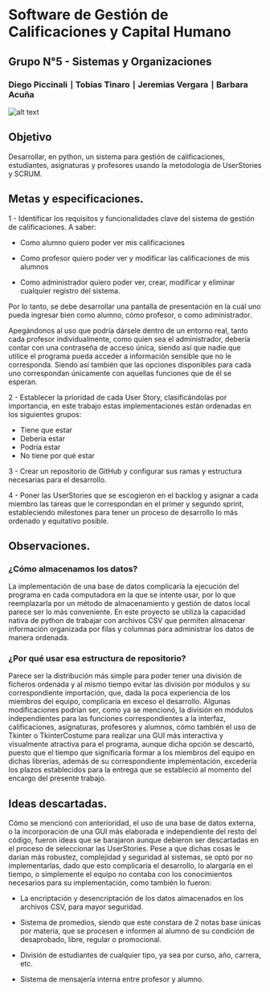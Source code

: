 # Software de Gestión de Calificaciones y Capital Humano
## Grupo N°5 - Sistemas y Organizaciones
### Diego Piccinali ∣ Tobias Tinaro ∣ Jeremias Vergara ∣ Barbara Acuña

![alt text](https://imgur.com/gallery/S16KFw7)

## Objetivo

Desarrollar, en python, un sistema para gestión de calificaciones, estudiantes, asignaturas y profesores usando la metodología de UserStories y SCRUM.

## Metas y especificaciones.

1 - Identificar los requisitos y funcionalidades clave del sistema de gestión de calificaciones. A saber:

* Como alumno quiero poder ver mis calificaciones

* Como profesor quiero poder ver y modificar las calificaciones de mis alumnos

* Como administrador quiero poder ver, crear, modificar y eliminar cualquier registro del sistema.

Por lo tanto, se debe desarrollar una pantalla de presentación en la cuál uno pueda ingresar bien como alumno, cómo profesor, o como administrador.

Apegándonos al uso que podría dársele dentro de un entorno real, tanto cada profesor individualmente, como quien sea el administrador, debería contar con una contraseña de acceso única, siendo así que nadie que utilice el programa pueda acceder a información sensible que no le corresponda. Siendo así también que las opciones disponibles para cada uno correspondan únicamente con aquellas funciones que de él se esperan.

2 - Establecer la prioridad de cada User Story, clasificándolas por importancia, en este trabajo estas implementaciones están ordenadas en los siguientes grupos:

* Tiene que estar
* Debería estar
* Podría estar
* No tiene por qué estar


3 - Crear un repositorio de GitHub y configurar sus ramas y estructura necesarias para el desarrollo.


4 - Poner las UserStories que se escogieron en el backlog y asignar a cada miembro las tareas que le correspondan en el primer y segundo sprint, estableciendo milestones para tener un proceso de desarrollo lo más ordenado y equitativo posible.

## Observaciones.

### ¿Cómo almacenamos los datos?

La implementación de una base de datos complicaría la ejecución del programa en cada computadora en la que se intente usar, por lo que reemplazarla por un método de almacenamiento y gestión de datos local parece ser lo más conveniente.
En este proyecto se utiliza la capacidad nativa de python de trabajar con archivos CSV que permiten almacenar información organizada por filas y columnas para administrar los datos de manera ordenada.

### ¿Por qué usar esa estructura de repositorio?

Parece ser la distribución más simple para poder tener una división de ficheros ordenada y al mismo tiempo evitar las división por módulos y su correspondiente importación, que, dada la poca experiencia de los miembros del equipo, complicaría en exceso el desarrollo.
Algunas modificaciones podrían ser, como ya se mencionó, la división en módulos independientes para las funciones correspondientes a la interfaz, calificaciones, asignaturas, profesores y alumnos, cómo también el uso de Tkinter o TkinterCostume para realizar una GUI más interactiva y visualmente atractiva para el programa, aunque dicha opción se descartó, puesto que el tiempo que significaría formar a los miembros del equipo en dichas librerías, además de su correspondiente implementación, excedería los plazos establecidos para la entrega que se estableció al momento del encargo del presente trabajo.

## Ideas descartadas.

Cómo se mencionó con anterioridad, el uso de una base de datos externa, o la incorporación de una GUI más elaborada e independiente del resto del código, fueron ideas que se barajaron aunque debieron ser descartadas en el proceso de seleccionar las UserStories. Pese a que dichas cosas le darían más robustez, complejidad y seguridad al sistemas, se optó por no implementarlas, dado que esto complicaría el desarrollo, lo alargaría en el tiempo, o simplemente el equipo no contaba con los conocimientos necesarios para su implementación, como también lo fueron:

* La encriptación y desencriptación de los datos almacenados en los archivos CSV, para mayor seguridad.

* Sistema de promedios, siendo que este constara de 2 notas base únicas por materia, que se procesen e informen al alumno de su condición de desaprobado, libre, regular o promocional.

* División de estudiantes de cualquier tipo, ya sea por curso, año, carrera, etc.

* Sistema de mensajería interna entre profesor y alumno.
